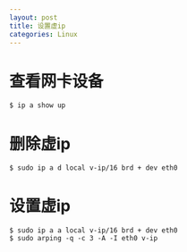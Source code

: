 ```yaml
---
layout: post
title: 设置虚ip
categories: Linux
---
```


<!--more-->

# 查看网卡设备

	$ ip a show up

# 删除虚ip

	$ sudo ip a d local v-ip/16 brd + dev eth0

# 设置虚ip

	$ sudo ip a a local v-ip/16 brd + dev eth0
	$ sudo arping -q -c 3 -A -I eth0 v-ip

